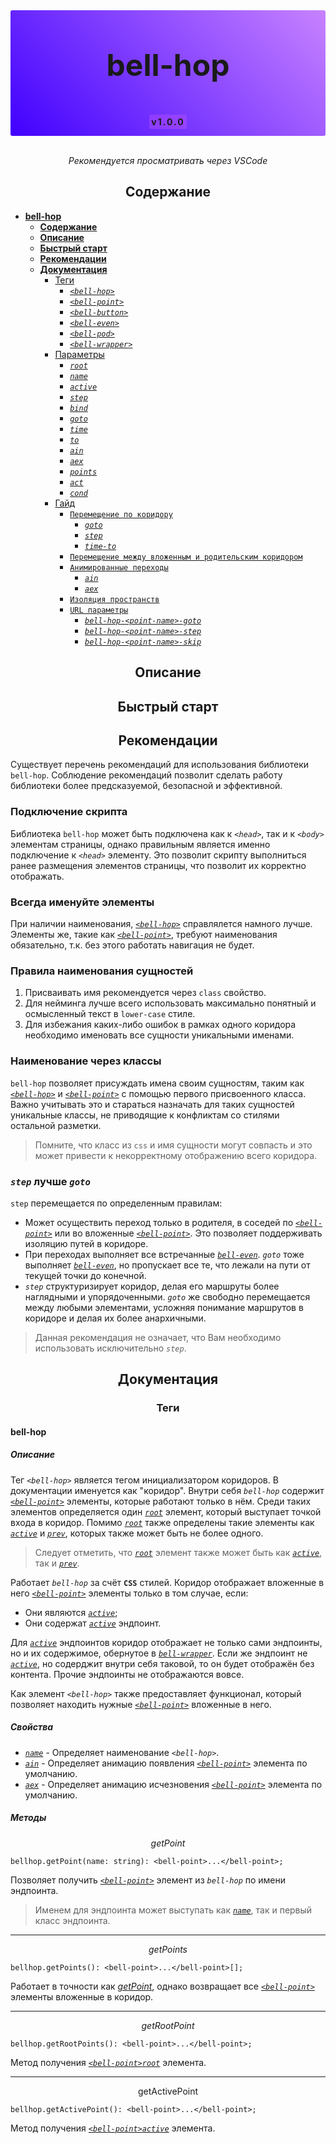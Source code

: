 <div align=center style="display: flex; flex-flow: column; justify-content: center; align-items: center; gap: 40px; background-image: linear-gradient(45deg, #4000ff, #c782ff); border-radius: 3px;">
  <p style="height: 10px; font-size: 3rem; padding-top: 10px;">
    <strong>bell-hop</strong>
  </p>
  <p style="height: min-content;">
    <strong style="background-color: #e565ff40; padding: 3px; border-radius: 3px; letter-spacing: 2px;">v1.0.0</strong>
  </p>
</div></br>

<p align=center><i>Рекомендуется просматривать через VSCode</i></p>

<h2 align=center id=content>Содержание</h2>

- [**bell-hop**](#header)
  - [**Содержание**](#content)
  - [**Описание**](#description)
  - [**Быстрый старт**](#quickstart)
  - [**Рекомендации**](#recom)
  - [**Документация**](#docs)
    - [Теги](#tags)
      - [_`<bell-hop>`_](#bell-hop)
      - [_`<bell-point>`_](#bell-point)
      - [_`<bell-button>`_](#bell-button)
      - [_`<bell-even>`_](#bell-even)
      - [_`<bell-pod>`_](#bell-pod)
      - [_`<bell-wrapper>`_](#bell-wrapper)
    - [Параметры](#attrs)
      - [_`root`_](#attr-root) 
      - [_`name`_](#attr-name)
      - [_`active`_](#attr-active)
      - [_`step`_](#attr-step)
      - [_`bind`_](#attr-bind)
      - [_`goto`_](#attr-goto)
      - [_`time`_](#attr-time)
      - [_`to`_](#attr-to)
      - [_`ain`_](#attr-ain)
      - [_`aex`_](#attr-aex)
      - [_`points`_](#attr-points)
      - [_`act`_](#attr-act)
      - [_`cond`_](#attr-cond)
    - [Гайд](#guide)
      - [`Перемещение по коридору`](#guide-transit)
        - [_`goto`_](#guide-transit-goto)
        - [_`step`_](#guide-transit-step)
        - [_`time-to`_](#guide-transit-time-to)
      - [`Перемещение между вложенным и родительским коридором`](#guide-moving-between-bell-hop)
      - [`Анимированные переходы`](#guide-anima-transit)
        - [_`ain`_](#guide-anima-transit-ain)
        - [_`aex`_](#guide-anima-transit-aex)
      - [`Изоляция пространств`](#guide-insulation)
      - [`URL параметры`](#guide-url)
        - [_`bell-hop-<point-name>-goto`_](#guide-goto)
        - [_`bell-hop-<point-name>-step`_](#guide-step)
        - [_`bell-hop-<point-name>-skip`_](#guide-skip)

<h2 align=center id=description>Описание</h2>

<h2 align=center id=quickstart>Быстрый старт</h2>

<h2 align=center id=recom>Рекомендации</h2>

Существует перечень рекомендаций для использования библиотеки `bell-hop`. Соблюдение рекомендаций позволит сделать работу библиотеки более предсказуемой, безопасной и эффективной.

### Подключение скрипта
Библиотека `bell-hop` может быть подключена как к _`<head>`_, так и к _`<body>`_ элементам страницы, однако правильным является именно подключение к _`<head>`_ элементу. Это позволит скрипту выполниться ранее размещения элементов страницы, что позволит их корректно отображать.

### Всегда именуйте элементы
При наличии наименования, [_`<bell-hop>`_](#bell-hop) справлялется намного лучше. Элементы же, такие как [_`<bell-point>`_](#bell-point), требуют наименования обязательно, т.к. без этого работать навигация не будет.

### Правила наименования сущностей
1. Присваивать имя рекомендуется через `class` свойство.
2. Для нейминга лучше всего использовать максимально понятный и осмысленный текст в `lower-case` стиле.
3. Для избежания каких-либо ошибок в рамках одного коридора необходимо именовать все сущности уникальными именами.

### Наименование через классы
`bell-hop` позволяет присуждать имена своим сущностям, таким как [_`<bell-hop>`_](#bell-hop) и [_`<bell-point>`_](#bell-point) с помощью первого присвоенного класса. Важно учитывать это и стараться назначать для таких сущностей уникальные классы, не приводящие к конфликтам со стилями остальной разметки.

> Помните, что класс из `css` и имя сущности могут совпасть и это может привести к некорректному отображению всего коридора.

### _`step`_ лучше _`goto`_
`step` перемещается по определенным правилам:
- Может осуществить переход только в родителя, в соседей по [_`<bell-point>`_](#bell-point) или во вложенные [_`<bell-point>`_](#bell-point). Это позволяет поддерживать изоляцию путей в коридоре.
- При переходах выполняет все встречанные [_`bell-even`_](#bell-even). _`goto`_ тоже выполняет [_`bell-even`_](#bell-even), но пропускает все те, что лежали на пути от текущей точки до конечной.
- _`step`_ структуризирует коридор, делая его маршруты более наглядными и упорядоченными. _`goto`_ же свободно перемещается между любыми элементами, усложняя понимание маршрутов в коридоре и делая их более анархичными.

> Данная рекомендация не означает, что Вам необходимо использовать исключительно _`step`_.

<h2 align=center id=docs>Документация</h2>

<h3 align=center id=tags>Теги</h3>

<h4>bell-hop</h4>

<h5><i>Описание</i></h5>

Тег _`<bell-hop>`_ является тегом инициализатором коридоров. В документации именуется как "коридор". Внутри себя _`bell-hop`_ содержит [_`<bell-point>`_](#bell-point) элементы, которые работают только в нём. Среди таких элементов определяется один [_`root`_](#attr-root) элемент, который выступает точкой входа в коридор. Помимо [_`root`_](#attr-root) также определены такие элементы как [_`active`_](#attr-active) и [_`prev`_](#attr-prev), которых также может быть не более одного.

> Следует отметить, что [_`root`_](#attr-root) элемент также может быть как [_`active`_](#attr-active), так и [_`prev`_](#attr-prev).

Работает _`bell-hop`_ за счёт **`CSS`** стилей. Коридор отображает вложенные в него [_`<bell-point>`_](#bell-point) элементы только в том случае, если:

- Они являются [_`active`_](#attr-active);
- Они содержат [_`active`_](#attr-active) эндпоинт.

Для [_`active`_](#attr-active) эндпоинтов коридор отображает не только сами эндпоинты, но и их содержимое, обернутое в [_`bell-wrapper`_](#bell-wrapper). Если же эндпоинт не [_`active`_](#attr-active), но содерджит внутри себя таковой, то он будет отображён без контента. Прочие эндпоинты не отображаются вовсе.

Как элемент _`<bell-hop>`_ также предоставляет функционал, который позволяет находить нужные [_`<bell-point>`_](#bell-point) вложенные в него.

<h5><i>Свойства</i></h5>

- [_`name`_](#attr-name) - Определяет наименование _`<bell-hop>`_.
- [_`ain`_](#attr-ain) - Определяет анимацию появления [_`<bell-point>`_](#bell-point) элемента по умолчанию.
- [_`aex`_](#attr-aex) - Определяет анимацию исчезновения [_`<bell-point>`_](#bell-point) элемента по умолчанию.

<h5><i>Методы</i></h5>

<p align=center id=getPoint><i>getPoint</i></p>

```tsx
bellhop.getPoint(name: string): <bell-point>...</bell-point>;
```
Позволяет получить [_`<bell-point>`_](#bell-point) элемент из _`bell-hop`_ по имени эндпоинта.

> Именем для эндпоинта может выступать как [_`name`_](#attr-name), так и первый класс эндпоинта.

***

<p align=center id=getPoints><i>getPoints</i></p>

```tsx
bellhop.getPoints(): <bell-point>...</bell-point>[];
```
Работает в точности как [_getPoint_](#getPoint), однако возвращает все [_`<bell-point>`_](#bell-point) элементы вложенные в коридор.

***

<p align=center id=getRootPoint><i>getRootPoint</i></p>

```tsx
bellhop.getRootPoints(): <bell-point>...</bell-point>;
```
Метод получения [_`<bell-point>`_](#bell-point)[_`root`_](#attr-root) элемента.

***
<p align=center id=getActivePoint>getActivePoint</p>

```tsx
bellhop.getActivePoint(): <bell-point>...</bell-point>; 
```
Метод получения [_`<bell-point>`_](#bell-point)[_`active`_](#attr-active) элемента.